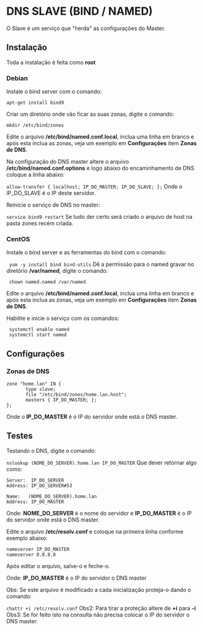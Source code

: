 # DNS SLAVE (BIND / NAMED)
O Slave é um serviço que "herda" as configurações do Master.

## Instalação
Toda a instalação é feita como **root**

### Debian
Instale o bind server com o comando:

`apt-get install bind9`

Criar um diretório onde vão ficar as suas zonas, digite o comando:

`mkdir /etc/bind/zones`

Edite o arquivo **/etc/bind/named.conf.local**, inclua uma linha em branco e após esta inclua as zonas, veja um exemplo em **Configurações** item **Zonas de DNS**.

Na configuração do DNS master altere o arquivo **/etc/bind/named.conf.options** e logo abaixo do encaminhamento de DNS coloque a linha abaixo:

`allow-transfer { localhost; IP_DO_MASTER; IP_DO_SLAVE; };`
Onde o IP_DO_SLAVE é o IP deste servidor.

Reinicie o serviço de DNS no master:

`service bind9 restart`
Se tudo der certo será criado o arquivo de host na pasta zones recém criada.

### CentOS
Instale o bind server e as ferramentas do bind com o comando:

` yum -y install bind bind-utils`
Dê a permissão para o named gravar no diretório **/var/named**, digite o comando:

` chown named.named /var/named`

Edite o arquivo **/etc/bind/named.conf.local**, inclua uma linha em branco e após esta inclua as zonas, veja um exemplo em **Configurações** item **Zonas de DNS**.

Habilite e inicie o serviço com os comandos:

```
 systemctl enable named
 systemctl start named
```

## Configurações
### Zonas de DNS
```
zone "home.lan" IN {
       type slave;
       file "/etc/bind/zones/home.lan.host";
       masters { IP_DO_MASTER; };       
};
```
Onde o **IP_DO_MASTER** é o IP do servidor onde está o DNS master.

## Testes
Testando o DNS, digite o comando:

`nslookup (NOME_DO_SERVER).home.lan IP_DO_MASTER`
Que dever retornar algo como:

```
Server:  IP_DO_SERVER
Address: IP_DO_SERVER#53

Name:   (NOME_DO_SERVER).home.lan
Address: IP_DO_MASTER
```

Onde: **NOME_DO_SERVER** é o nome do servidor e **IP_DO_MASTER** é o IP do servidor onde está o DNS master.

Edite o arquivo **/etc/resolv.conf** e coloque na primeira linha conforme exemplo abaixo:

```
nameserver IP_DO_MASTER
nameserver 8.8.8.8
```
Após editar o arquivo, salve-o e feche-o.

Onde: **IP_DO_MASTER** é o IP do servidor o DNS master

Obs: Se este arquivo é modificado a cada inicialização proteja-o dando o comando:

`chattr +i /etc/resolv.conf`
Obs2: Para tirar a proteção altere de **+i** para **-i**
Obs3: Se for feito isto na consulta não precisa colocar o IP do servidor o DNS master.

